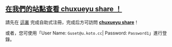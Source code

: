 ## [在我們的站點查看 chuxueyu share ！](https://koto3905.sharepoint.com/sites/chuxueyu)

請先在 [這裏](https://myaccess.microsoft.com/@u.koto.cc#/access-packages/13ce3054-526b-4c19-bc33-e9af6d8b296e) 完成自助式注冊，完成后方可訪問 **[chuxueyu share](https://koto3905.sharepoint.com/sites/chuxueyu)**！

或者，您可使用「User Name: `Guset@u.koto.cc`| Password: `Password1`」進行登錄。
